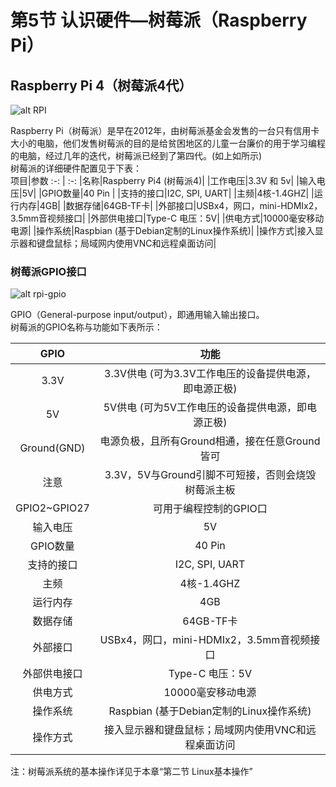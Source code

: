 # 第5节 认识硬件—树莓派（Raspberry Pi）

## Raspberry Pi 4（树莓派4代）

![alt RPI](https://www.raspberrypi.org/homepage-9df4b/static/hero-shot-33d83b8c5fa0933373dabcc9462b32a3.png)

Raspberry Pi（树莓派）是早在2012年，由树莓派基金会发售的一台只有信用卡大小的电脑，他们发售树莓派的目的是给贫困地区的儿童一台廉价的用于学习编程的电脑，经过几年的迭代，树莓派已经到了第四代。(如上如所示)  
树莓派的详细硬件配置见于下表：  
   项目|参数
   :-: | :-:
   |名称|Raspberry Pi4 (树莓派4)|
   |工作电压|3.3V 和 5v|
   |输入电压|5V|
   |GPIO数量|40 Pin |
   |支持的接口|I2C, SPI, UART|
   |主频|4核-1.4GHZ|
   |运行内存|4GB|
   |数据存储|64GB-TF卡|
   |外部接口|USBx4，网口，mini-HDMIx2，3.5mm音视频接口|
   |外部供电接口|Type-C  电压：5V|
   |供电方式|10000毫安移动电源|
   |操作系统|Raspbian (基于Debian定制的Linux操作系统)|
   |操作方式|接入显示器和键盘鼠标；局域网内使用VNC和远程桌面访问|

### 树莓派GPIO接口

![alt rpi-gpio](https://timgsa.baidu.com/timg?image&quality=80&size=b9999_10000&sec=1582257459552&di=19c57ea28b0b779e37dcdc617d7c201b&imgtype=0&src=http%3A%2F%2Fupload.semidata.info%2Fnew.eefocus.com%2Farticle%2Fimage%2F2019%2F01%2F11%2F5c380a5770ccf.jpg)

GPIO（General-purpose input/output），即通用输入输出接口。  
树莓派的GPIO名称与功能如下表所示：

   GPIO|功能
   :-: | :-:
   |3.3V|3.3V供电 (可为3.3V工作电压的设备提供电源，即电源正极)|
   |5V|5V供电 (可为5V工作电压的设备提供电源，即电源正极)|
   |Ground(GND)|电源负极，且所有Ground相通，接在任意Ground皆可|
   |注意|3.3V，5V与Ground引脚不可短接，否则会烧毁树莓派主板|
   |GPIO2~GPIO27|可用于编程控制的GPIO口|
   |输入电压|5V|
   |GPIO数量|40 Pin |
   |支持的接口|I2C, SPI, UART|
   |主频|4核-1.4GHZ|
   |运行内存|4GB|
   |数据存储|64GB-TF卡|
   |外部接口|USBx4，网口，mini-HDMIx2，3.5mm音视频接口|
   |外部供电接口|Type-C  电压：5V|
   |供电方式|10000毫安移动电源|
   |操作系统|Raspbian (基于Debian定制的Linux操作系统)|
   |操作方式|接入显示器和键盘鼠标；局域网内使用VNC和远程桌面访问|
注：树莓派系统的基本操作详见于本章“第二节 Linux基本操作”
